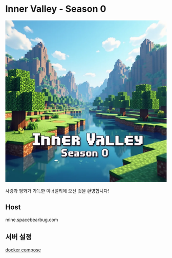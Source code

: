 # Inner Valley - Season 0

![Inner Valley](innervalley.webp)

사랑과 평화가 가득한 이너밸리에 오신 것을 환영합니다!

## Host

mine.spacebearbug.com

## 서버 설정

[docker compose](docker-compose.yml)
